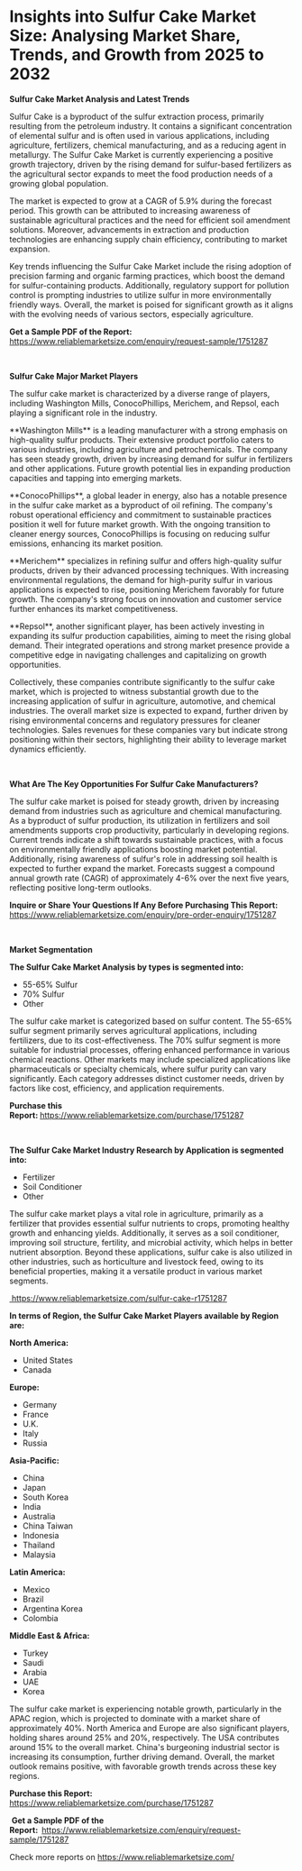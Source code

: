<p><h1>Insights into Sulfur Cake Market Size: Analysing Market Share, Trends, and Growth from 2025 to 2032</h1></p><p><strong>Sulfur Cake Market Analysis and Latest Trends</strong></p>
<p><p>Sulfur Cake is a byproduct of the sulfur extraction process, primarily resulting from the petroleum industry. It contains a significant concentration of elemental sulfur and is often used in various applications, including agriculture, fertilizers, chemical manufacturing, and as a reducing agent in metallurgy. The Sulfur Cake Market is currently experiencing a positive growth trajectory, driven by the rising demand for sulfur-based fertilizers as the agricultural sector expands to meet the food production needs of a growing global population.</p><p>The market is expected to grow at a CAGR of 5.9% during the forecast period. This growth can be attributed to increasing awareness of sustainable agricultural practices and the need for efficient soil amendment solutions. Moreover, advancements in extraction and production technologies are enhancing supply chain efficiency, contributing to market expansion.</p><p>Key trends influencing the Sulfur Cake Market include the rising adoption of precision farming and organic farming practices, which boost the demand for sulfur-containing products. Additionally, regulatory support for pollution control is prompting industries to utilize sulfur in more environmentally friendly ways. Overall, the market is poised for significant growth as it aligns with the evolving needs of various sectors, especially agriculture.</p></p>
<p><strong>Get a Sample PDF of the Report:&nbsp;</strong> <a href="https://www.reliablemarketsize.com/enquiry/request-sample/1751287?utm_campaign=3199&utm_medium=2&utm_source=Github&utm_content=ia&utm_term=01042025&utm_id=sulfur-cake">https://www.reliablemarketsize.com/enquiry/request-sample/1751287</a></p>
<p>&nbsp;</p>
<p><strong>Sulfur Cake Major Market Players</strong></p>
<p><p>The sulfur cake market is characterized by a diverse range of players, including Washington Mills, ConocoPhillips, Merichem, and Repsol, each playing a significant role in the industry.</p><p>**Washington Mills** is a leading manufacturer with a strong emphasis on high-quality sulfur products. Their extensive product portfolio caters to various industries, including agriculture and petrochemicals. The company has seen steady growth, driven by increasing demand for sulfur in fertilizers and other applications. Future growth potential lies in expanding production capacities and tapping into emerging markets.</p><p>**ConocoPhillips**, a global leader in energy, also has a notable presence in the sulfur cake market as a byproduct of oil refining. The company's robust operational efficiency and commitment to sustainable practices position it well for future market growth. With the ongoing transition to cleaner energy sources, ConocoPhillips is focusing on reducing sulfur emissions, enhancing its market position.</p><p>**Merichem** specializes in refining sulfur and offers high-quality sulfur products, driven by their advanced processing techniques. With increasing environmental regulations, the demand for high-purity sulfur in various applications is expected to rise, positioning Merichem favorably for future growth. The company's strong focus on innovation and customer service further enhances its market competitiveness.</p><p>**Repsol**, another significant player, has been actively investing in expanding its sulfur production capabilities, aiming to meet the rising global demand. Their integrated operations and strong market presence provide a competitive edge in navigating challenges and capitalizing on growth opportunities.</p><p>Collectively, these companies contribute significantly to the sulfur cake market, which is projected to witness substantial growth due to the increasing application of sulfur in agriculture, automotive, and chemical industries. The overall market size is expected to expand, further driven by rising environmental concerns and regulatory pressures for cleaner technologies. Sales revenues for these companies vary but indicate strong positioning within their sectors, highlighting their ability to leverage market dynamics efficiently.</p></p>
<p>&nbsp;</p>
<p><strong>What Are The Key Opportunities For Sulfur Cake Manufacturers?</strong></p>
<p><p>The sulfur cake market is poised for steady growth, driven by increasing demand from industries such as agriculture and chemical manufacturing. As a byproduct of sulfur production, its utilization in fertilizers and soil amendments supports crop productivity, particularly in developing regions. Current trends indicate a shift towards sustainable practices, with a focus on environmentally friendly applications boosting market potential. Additionally, rising awareness of sulfur's role in addressing soil health is expected to further expand the market. Forecasts suggest a compound annual growth rate (CAGR) of approximately 4-6% over the next five years, reflecting positive long-term outlooks.</p></p>
<p><strong>Inquire or Share Your Questions If Any Before Purchasing This Report:</strong> <a href="https://www.reliablemarketsize.com/enquiry/pre-order-enquiry/1751287?utm_campaign=3199&utm_medium=2&utm_source=Github&utm_content=ia&utm_term=01042025&utm_id=sulfur-cake">https://www.reliablemarketsize.com/enquiry/pre-order-enquiry/1751287</a></p>
<p>&nbsp;</p>
<p><strong>Market Segmentation</strong></p>
<p><strong>The Sulfur Cake Market Analysis by types is segmented into:</strong></p>
<p><ul><li>55-65% Sulfur</li><li>70% Sulfur</li><li>Other</li></ul></p>
<p><p>The sulfur cake market is categorized based on sulfur content. The 55-65% sulfur segment primarily serves agricultural applications, including fertilizers, due to its cost-effectiveness. The 70% sulfur segment is more suitable for industrial processes, offering enhanced performance in various chemical reactions. Other markets may include specialized applications like pharmaceuticals or specialty chemicals, where sulfur purity can vary significantly. Each category addresses distinct customer needs, driven by factors like cost, efficiency, and application requirements.</p></p>
<p><strong>Purchase this Report:&nbsp;</strong><a href="https://www.reliablemarketsize.com/purchase/1751287?utm_campaign=3199&utm_medium=2&utm_source=Github&utm_content=ia&utm_term=01042025&utm_id=sulfur-cake">https://www.reliablemarketsize.com/purchase/1751287</a></p>
<p>&nbsp;</p>
<p><strong>The Sulfur Cake Market Industry Research by Application is segmented into:</strong></p>
<p><ul><li>Fertilizer</li><li>Soil Conditioner</li><li>Other</li></ul></p>
<p><p>The sulfur cake market plays a vital role in agriculture, primarily as a fertilizer that provides essential sulfur nutrients to crops, promoting healthy growth and enhancing yields. Additionally, it serves as a soil conditioner, improving soil structure, fertility, and microbial activity, which helps in better nutrient absorption. Beyond these applications, sulfur cake is also utilized in other industries, such as horticulture and livestock feed, owing to its beneficial properties, making it a versatile product in various market segments.</p></p>
<p><a href="https://www.reliablemarketsize.com/sulfur-cake-r1751287?utm_campaign=3199&utm_medium=2&utm_source=Github&utm_content=ia&utm_term=01042025&utm_id=sulfur-cake">&nbsp;https://www.reliablemarketsize.com/sulfur-cake-r1751287</a></p>
<p><strong>In terms of Region, the Sulfur Cake Market Players available by Region are:</strong></p>
<p>
    <p> <strong> North America: </strong>
        <ul>
            <li>United States</li>
            <li>Canada</li>
        </ul>
        </p> 
    <p> <strong> Europe: </strong>
        <ul>
            <li>Germany</li>
            <li>France</li>
            <li>U.K.</li>
            <li>Italy</li>
            <li>Russia</li>
        </ul>
        </p> 
    <p> <strong> Asia-Pacific: </strong>
        <ul>
            <li>China</li>
            <li>Japan</li>
            <li>South Korea</li>
            <li>India</li>
            <li>Australia</li>
            <li>China Taiwan</li>
            <li>Indonesia</li>
            <li>Thailand</li>
            <li>Malaysia</li>
        </ul>
        </p> 
    <p> <strong> Latin America: </strong>
        <ul>
            <li>Mexico</li>
            <li>Brazil</li>
            <li>Argentina Korea</li>
            <li>Colombia</li>
        </ul>
        </p> 
    <p> <strong> Middle East & Africa: </strong>
        <ul>
            <li>Turkey</li>
            <li>Saudi</li>
            <li>Arabia</li>
            <li>UAE</li>
            <li>Korea</li>
        </ul>
    </p>
    </p>
<p><p>The sulfur cake market is experiencing notable growth, particularly in the APAC region, which is projected to dominate with a market share of approximately 40%. North America and Europe are also significant players, holding shares around 25% and 20%, respectively. The USA contributes around 15% to the overall market. China's burgeoning industrial sector is increasing its consumption, further driving demand. Overall, the market outlook remains positive, with favorable growth trends across these key regions.</p></p>
<p><strong>Purchase this Report: </strong><a href="https://www.reliablemarketsize.com/purchase/1751287?utm_campaign=3199&utm_medium=2&utm_source=Github&utm_content=ia&utm_term=01042025&utm_id=sulfur-cake">https://www.reliablemarketsize.com/purchase/1751287</a></p>
<p>&nbsp;<strong>Get a Sample PDF of the Report:&nbsp;&nbsp;</strong><a href="https://www.reliablemarketsize.com/enquiry/request-sample/1751287?utm_campaign=3199&utm_medium=2&utm_source=Github&utm_content=ia&utm_term=01042025&utm_id=sulfur-cake">https://www.reliablemarketsize.com/enquiry/request-sample/1751287</a></p>
<p><strong></strong></p>
<p>Check more reports on <a href="https://www.reliablemarketsize.com/?utm_campaign=3199&utm_medium=2&utm_source=Github&utm_content=ia&utm_term=01042025&utm_id=sulfur-cake">https://www.reliablemarketsize.com/</a></p>